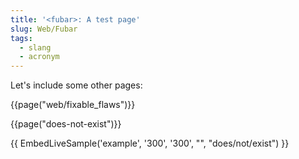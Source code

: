```yaml
---
title: '<fubar>: A test page'
slug: Web/Fubar
tags:
  - slang
  - acronym
---
```

Let's include some other pages:

{{page("web/fixable_flaws")}}

{{page("does-not-exist")}}

{{ EmbedLiveSample('example', '300', '300', "", "does/not/exist") }}
